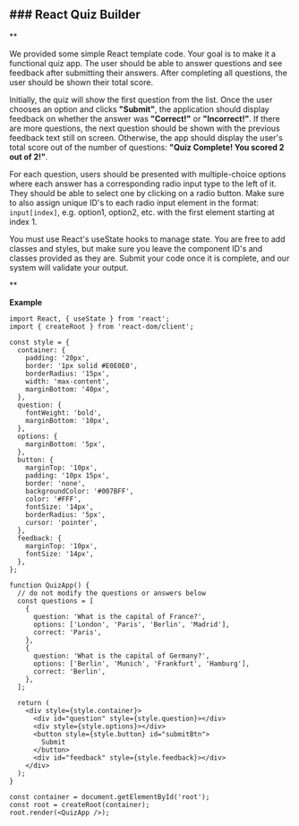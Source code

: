 ## ### React Quiz Builder

\*\*

We provided some simple React template code. Your goal is to make it a functional quiz app. The user should be able to answer questions and see feedback after submitting their answers. After completing all questions, the user should be shown their total score.

Initially, the quiz will show the first question from the list. Once the user chooses an option and clicks **"Submit"**, the application should display feedback on whether the answer was **"Correct!"** or **"Incorrect!"**. If there are more questions, the next question should be shown with the previous feedback text still on screen. Otherwise, the app should display the user's total score out of the number of questions: **"Quiz Complete! You scored 2 out of 2!"**.

For each question, users should be presented with multiple-choice options where each answer has a corresponding radio input type to the left of it. They should be able to select one by clicking on a radio button. Make sure to also assign unique ID's to each radio input element in the format: `input[index]`, e.g. option1, option2, etc. with the first element starting at index 1.

You must use React's useState hooks to manage state. You are free to add classes and styles, but make sure you leave the component ID's and classes provided as they are. Submit your code once it is complete, and our system will validate your output.

\*\*

**Example**

```
import React, { useState } from 'react';
import { createRoot } from 'react-dom/client';

const style = {
  container: {
    padding: '20px',
    border: '1px solid #E0E0E0',
    borderRadius: '15px',
    width: 'max-content',
    marginBottom: '40px',
  },
  question: {
    fontWeight: 'bold',
    marginBottom: '10px',
  },
  options: {
    marginBottom: '5px',
  },
  button: {
    marginTop: '10px',
    padding: '10px 15px',
    border: 'none',
    backgroundColor: '#007BFF',
    color: '#FFF',
    fontSize: '14px',
    borderRadius: '5px',
    cursor: 'pointer',
  },
  feedback: {
    marginTop: '10px',
    fontSize: '14px',
  },
};

function QuizApp() {
  // do not modify the questions or answers below
  const questions = [
    {
      question: 'What is the capital of France?',
      options: ['London', 'Paris', 'Berlin', 'Madrid'],
      correct: 'Paris',
    },
    {
      question: 'What is the capital of Germany?',
      options: ['Berlin', 'Munich', 'Frankfurt', 'Hamburg'],
      correct: 'Berlin',
    },
  ];

  return (
    <div style={style.container}>
      <div id="question" style={style.question}></div>
      <div style={style.options}></div>
      <button style={style.button} id="submitBtn">
        Submit
      </button>
      <div id="feedback" style={style.feedback}></div>
    </div>
  );
}

const container = document.getElementById('root');
const root = createRoot(container);
root.render(<QuizApp />);
```
